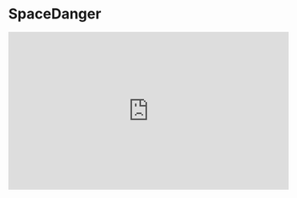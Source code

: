 # SpaceDanger


<p align="center">
<iframe width="560" height="315" src="https://www.youtube.com/embed/THJEpnDJW34" title="YouTube video player" frameborder="0" allow="accelerometer; autoplay; clipboard-write; encrypted-media; gyroscope; picture-in-picture" allowfullscreen></iframe>
  <p>

    
